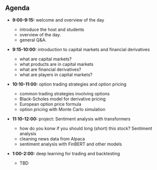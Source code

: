 ## Agenda

- **9:00-9:15:** welcome and overview of the day
  - introduce the host and students
  - overview of the day.
  - general Q&A.

- **9:15-10:00:** introduction to capital markets and financial derivatives
  - what are capital markets?
  - what products are in capital markets
  - what are financial derivatives?
  - what are players in capital markets?

- **10:10-11:00:** option trading strategies and option pricing
  - common trading strategies involving options
  - Black-Scholes model for derivative pricing
  - European option price formula
  - option pricing with Monte Carlo simulation

- **11:10-12:00:** project: Sentiment analysis with transformers
  - how do you konw if you should long (short) this stock? Sentiment analysis
  - cleaning news data  from Alpaca
  - sentiment analysis with FinBERT and other models

- **1:00-2:00:** deep learning for trading and backtesting
  - TBD




